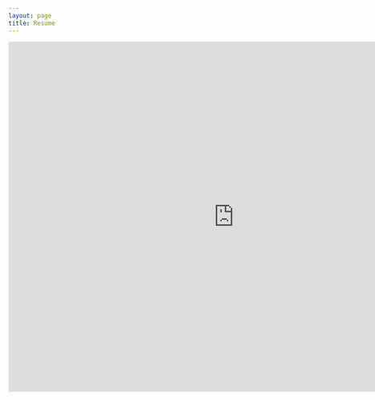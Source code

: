 ```yaml
---
layout: page
title: Resume
---
```


<embed src="https://bakeland5.github.io/MatthewBaeckelandtResume.pdf" width="900px" height="700px" type="application/pdf" />
